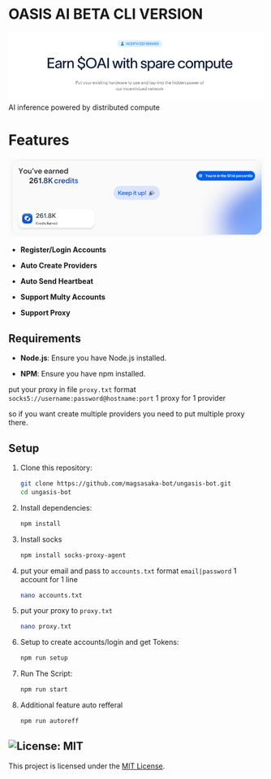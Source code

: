 # OASIS AI BETA CLI VERSION

![banner](image-1.png)
AI inference powered by distributed compute

# Features

![Banner](image.png)

- **Register/Login Accounts**

- **Auto Create Providers**

- **Auto Send Heartbeat**

- **Support Multy Accounts**

- **Support Proxy**

## Requirements

- **Node.js**: Ensure you have Node.js installed.

- **NPM**: Ensure you have npm installed.

put your proxy in file `proxy.txt` format `socks5://username:password@hostname:port` 1 proxy for 1 provider

so if you want create multiple providers you need to put multiple proxy there.

## Setup

1. Clone this repository:

   ```bash
   git clone https://github.com/magsasaka-bot/ungasis-bot.git
   cd ungasis-bot
   ```

2. Install dependencies:

   ```bash
   npm install
   ```
   
3. Install socks
   ```bash
   npm install socks-proxy-agent
   ```

4. put your email and pass to `accounts.txt` format `email|password` 1 account for 1 line

   ```bash
   nano accounts.txt
   ```

5. put your proxy to `proxy.txt`

   ```bash
   nano proxy.txt
   ```

6. Setup to create accounts/login and get Tokens:

   ```bash
   npm run setup
   ```

6. Run The Script:

   ```bash
   npm run start
   ```

7. Additional feature auto refferal
   ```bash
   npm run autoreff
   ```

## ![License: MIT](https://img.shields.io/badge/License-MIT-yellow.svg)

This project is licensed under the [MIT License](LICENSE).
